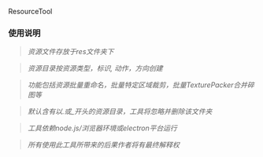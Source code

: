 ResourceTool



### 使用说明

> *资源文件存放于res文件夹下*

> *资源目录按资源类型，标识, 动作，方向创建*

> *功能包括资源批量重命名，批量特定区域裁剪，批量TexturePacker合并碎图等*

> *默认含有以.或_开头的资源目录，工具将忽略并删除该文件夹*

> *工具依赖node.js/浏览器环境或electron平台运行*

> *所有使用此工具所带来的后果作者将有最终解释权*